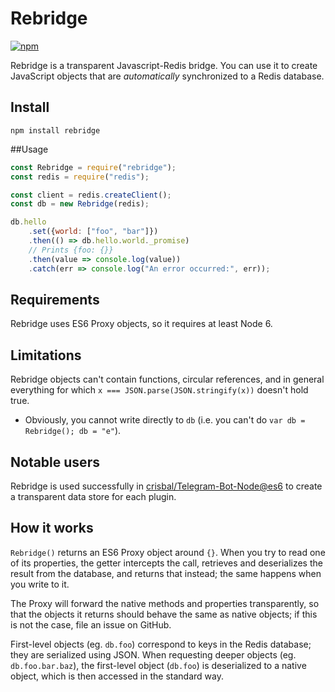 Rebridge
========

[![npm](https://img.shields.io/npm/v/rebridge.svg?maxAge=2592000)](https://www.npmjs.com/package/rebridge)

Rebridge is a transparent Javascript-Redis bridge. You can use it to create JavaScript objects that are *automatically* synchronized to a Redis database.

## Install

```
npm install rebridge
```

##Usage

```js
const Rebridge = require("rebridge");
const redis = require("redis");

const client = redis.createClient();
const db = new Rebridge(redis);

db.hello
	.set({world: ["foo", "bar"]})
	.then(() => db.hello.world._promise)
	// Prints {foo: {}}
	.then(value => console.log(value))
	.catch(err => console.log("An error occurred:", err));
```

## Requirements

Rebridge uses ES6 Proxy objects, so it requires at least Node 6.

## Limitations

Rebridge objects can't contain functions, circular references, and in general everything for which `x === JSON.parse(JSON.stringify(x))` doesn't hold true.

* Obviously, you cannot write directly to `db` (i.e. you can't do `var db = Rebridge(); db = "e"`).

## Notable users

Rebridge is used successfully in [crisbal/Telegram-Bot-Node@es6](https://github.com/crisbal/Telegram-Bot-Node/tree/es6) to create a transparent data store for each plugin.

## How it works

`Rebridge()` returns an ES6 Proxy object around `{}`. When you try to read one of its properties, the getter intercepts the call, retrieves and deserializes the result from the database, and returns that instead; the same happens when you write to it.

The Proxy will forward the native methods and properties transparently, so that the objects it returns should behave the same as native objects; if this is not the case, file an issue on GitHub.

First-level objects (eg. `db.foo`) correspond to keys in the Redis database; they are serialized using JSON. When requesting deeper objects (eg. `db.foo.bar.baz`), the first-level object (`db.foo`) is deserialized to a native object, which is then accessed in the standard way.
